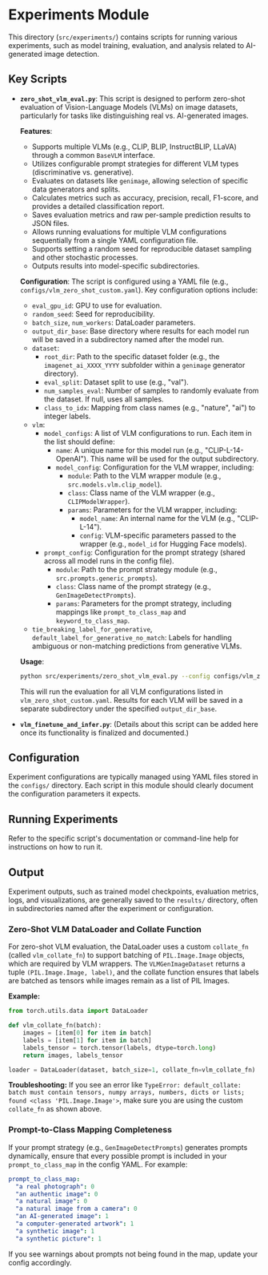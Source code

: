 # Experiments Module

This directory (`src/experiments/`) contains scripts for running various experiments, such as model training, evaluation, and analysis related to AI-generated image detection.

## Key Scripts

- **`zero_shot_vlm_eval.py`**: 
  This script is designed to perform zero-shot evaluation of Vision-Language Models (VLMs) on image datasets, particularly for tasks like distinguishing real vs. AI-generated images.

  **Features**:
  - Supports multiple VLMs (e.g., CLIP, BLIP, InstructBLIP, LLaVA) through a common `BaseVLM` interface.
  - Utilizes configurable prompt strategies for different VLM types (discriminative vs. generative).
  - Evaluates on datasets like `genimage`, allowing selection of specific data generators and splits.
  - Calculates metrics such as accuracy, precision, recall, F1-score, and provides a detailed classification report.
  - Saves evaluation metrics and raw per-sample prediction results to JSON files.
  - Allows running evaluations for multiple VLM configurations sequentially from a single YAML configuration file.
  - Supports setting a random seed for reproducible dataset sampling and other stochastic processes.
  - Outputs results into model-specific subdirectories.

  **Configuration**:
  The script is configured using a YAML file (e.g., `configs/vlm_zero_shot_custom.yaml`). Key configuration options include:
  - `eval_gpu_id`: GPU to use for evaluation.
  - `random_seed`: Seed for reproducibility.
  - `batch_size`, `num_workers`: DataLoader parameters.
  - `output_dir_base`: Base directory where results for each model run will be saved in a subdirectory named after the model run.
  - `dataset`:
      - `root_dir`: Path to the specific dataset folder (e.g., the `imagenet_ai_XXXX_YYYY` subfolder within a `genimage` generator directory).
      - `eval_split`: Dataset split to use (e.g., "val").
      - `num_samples_eval`: Number of samples to randomly evaluate from the dataset. If null, uses all samples.
      - `class_to_idx`: Mapping from class names (e.g., "nature", "ai") to integer labels.
  - `vlm`:
      - `model_configs`: A list of VLM configurations to run. Each item in the list should define:
          - `name`: A unique name for this model run (e.g., "CLIP-L-14-OpenAI"). This name will be used for the output subdirectory.
          - `model_config`: Configuration for the VLM wrapper, including:
              - `module`: Path to the VLM wrapper module (e.g., `src.models.vlm.clip_model`).
              - `class`: Class name of the VLM wrapper (e.g., `CLIPModelWrapper`).
              - `params`: Parameters for the VLM wrapper, including:
                  - `model_name`: An internal name for the VLM (e.g., "CLIP-L-14").
                  - `config`: VLM-specific parameters passed to the wrapper (e.g., `model_id` for Hugging Face models).
      - `prompt_config`: Configuration for the prompt strategy (shared across all model runs in the config file).
          - `module`: Path to the prompt strategy module (e.g., `src.prompts.generic_prompts`).
          - `class`: Class name of the prompt strategy (e.g., `GenImageDetectPrompts`).
          - `params`: Parameters for the prompt strategy, including mappings like `prompt_to_class_map` and `keyword_to_class_map`.
  - `tie_breaking_label_for_generative`, `default_label_for_generative_no_match`: Labels for handling ambiguous or non-matching predictions from generative VLMs.

  **Usage**:
  ```bash
  python src/experiments/zero_shot_vlm_eval.py --config configs/vlm_zero_shot_custom.yaml
  ```
  This will run the evaluation for all VLM configurations listed in `vlm_zero_shot_custom.yaml`. Results for each VLM will be saved in a separate subdirectory under the specified `output_dir_base`.

- **`vlm_finetune_and_infer.py`**:
  (Details about this script can be added here once its functionality is finalized and documented.)

## Configuration

Experiment configurations are typically managed using YAML files stored in the `configs/` directory. Each script in this module should clearly document the configuration parameters it expects.

## Running Experiments

Refer to the specific script's documentation or command-line help for instructions on how to run it.

## Output

Experiment outputs, such as trained model checkpoints, evaluation metrics, logs, and visualizations, are generally saved to the `results/` directory, often in subdirectories named after the experiment or configuration.

### Zero-Shot VLM DataLoader and Collate Function

For zero-shot VLM evaluation, the DataLoader uses a custom `collate_fn` (called `vlm_collate_fn`) to support batching of `PIL.Image.Image` objects, which are required by VLM wrappers. The `VLMGenImageDataset` returns a tuple `(PIL.Image.Image, label)`, and the collate function ensures that labels are batched as tensors while images remain as a list of PIL Images.

**Example:**
```python
from torch.utils.data import DataLoader

def vlm_collate_fn(batch):
    images = [item[0] for item in batch]
    labels = [item[1] for item in batch]
    labels_tensor = torch.tensor(labels, dtype=torch.long)
    return images, labels_tensor

loader = DataLoader(dataset, batch_size=1, collate_fn=vlm_collate_fn)
```

**Troubleshooting:**
If you see an error like `TypeError: default_collate: batch must contain tensors, numpy arrays, numbers, dicts or lists; found <class 'PIL.Image.Image'>`, make sure you are using the custom `collate_fn` as shown above.

### Prompt-to-Class Mapping Completeness

If your prompt strategy (e.g., `GenImageDetectPrompts`) generates prompts dynamically, ensure that every possible prompt is included in your `prompt_to_class_map` in the config YAML. For example:

```yaml
prompt_to_class_map:
  "a real photograph": 0
  "an authentic image": 0
  "a natural image": 0
  "a natural image from a camera": 0
  "an AI-generated image": 1
  "a computer-generated artwork": 1
  "a synthetic image": 1
  "a synthetic picture": 1
```

If you see warnings about prompts not being found in the map, update your config accordingly. 
